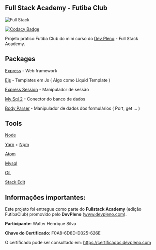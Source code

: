 
## Full Stack Academy - Futiba Club

![Full Stack](https://i.imgur.com/jLsC6sb.png)

[![Codacy Badge](https://api.codacy.com/project/badge/Grade/a39b736b794d41ffb7b586c059db013d)](https://www.codacy.com/app/Sphinxs/Futiba?utm_source=github.com&amp;utm_medium=referral&amp;utm_content=Sphinxs/Futiba&amp;utm_campaign=Badge_Grade)

Projeto prático Futiba Club do mini curso do [Dev Pleno](https://www.devpleno.com/fullstackacademy/) - Full Stack Academy.


## Packages

[Express](https://www.npmjs.com/package/express) - Web framework

[Ejs](https://www.npmjs.com/package/ejs) - Templates em Js ( Algo como Liquid Template )

[Express Session](https://www.npmjs.com/package/express-session) - Manipulador de sessão

[My Sql 2](https://www.npmjs.com/package/mysql2) - Conector do banco de dados

[Body Parser](https://www.npmjs.com/package/body-parser) - Manipulador de dados dos formulários ( Port, get ... )


## Tools

[Node](https://nodejs.org/en/)

[Yarn](https://yarnpkg.com/pt-BR/) + [Npm](https://www.npmjs.com)

[Atom](https://atom.io)

[Mysql](https://www.mysql.com)

[Git](https://git-scm.com)

[Stack Edit](https://stackedit.io/app)

## Informações importantes:

Este projeto foi entregue como parte do **Fullstack Academy** (edição FutibaClub) promovido pelo **DevPleno** (www.devpleno.com).

**Participante:** Walter Henrique Silva

**Chave do Certificado:** F0A8-6D8D-D325-626E

O certificado pode ser consultado em: https://certificados.devpleno.com
